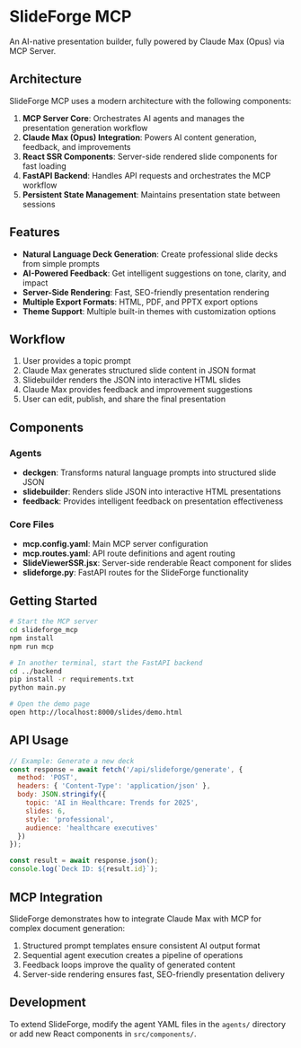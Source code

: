 # SlideForge MCP

An AI-native presentation builder, fully powered by Claude Max (Opus) via MCP Server.

## Architecture

SlideForge MCP uses a modern architecture with the following components:

1. **MCP Server Core**: Orchestrates AI agents and manages the presentation generation workflow
2. **Claude Max (Opus) Integration**: Powers AI content generation, feedback, and improvements
3. **React SSR Components**: Server-side rendered slide components for fast loading
4. **FastAPI Backend**: Handles API requests and orchestrates the MCP workflow
5. **Persistent State Management**: Maintains presentation state between sessions

## Features

- **Natural Language Deck Generation**: Create professional slide decks from simple prompts
- **AI-Powered Feedback**: Get intelligent suggestions on tone, clarity, and impact
- **Server-Side Rendering**: Fast, SEO-friendly presentation rendering
- **Multiple Export Formats**: HTML, PDF, and PPTX export options
- **Theme Support**: Multiple built-in themes with customization options

## Workflow

1. User provides a topic prompt
2. Claude Max generates structured slide content in JSON format
3. Slidebuilder renders the JSON into interactive HTML slides
4. Claude Max provides feedback and improvement suggestions
5. User can edit, publish, and share the final presentation

## Components

### Agents

- **deckgen**: Transforms natural language prompts into structured slide JSON
- **slidebuilder**: Renders slide JSON into interactive HTML presentations
- **feedback**: Provides intelligent feedback on presentation effectiveness

### Core Files

- **mcp.config.yaml**: Main MCP server configuration
- **mcp.routes.yaml**: API route definitions and agent routing
- **SlideViewerSSR.jsx**: Server-side renderable React component for slides
- **slideforge.py**: FastAPI routes for the SlideForge functionality

## Getting Started

```bash
# Start the MCP server
cd slideforge_mcp
npm install
npm run mcp

# In another terminal, start the FastAPI backend
cd ../backend
pip install -r requirements.txt
python main.py

# Open the demo page
open http://localhost:8000/slides/demo.html
```

## API Usage

```javascript
// Example: Generate a new deck
const response = await fetch('/api/slideforge/generate', {
  method: 'POST',
  headers: { 'Content-Type': 'application/json' },
  body: JSON.stringify({
    topic: 'AI in Healthcare: Trends for 2025',
    slides: 6,
    style: 'professional',
    audience: 'healthcare executives'
  })
});

const result = await response.json();
console.log(`Deck ID: ${result.id}`);
```

## MCP Integration

SlideForge demonstrates how to integrate Claude Max with MCP for complex document generation:

1. Structured prompt templates ensure consistent AI output format
2. Sequential agent execution creates a pipeline of operations
3. Feedback loops improve the quality of generated content
4. Server-side rendering ensures fast, SEO-friendly presentation delivery

## Development

To extend SlideForge, modify the agent YAML files in the `agents/` directory or add new React components in `src/components/`.